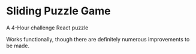 # Sliding Puzzle Game
 A 4-Hour challenge React puzzle

Works functionally, though there are definitely numerous improvements to be made.
